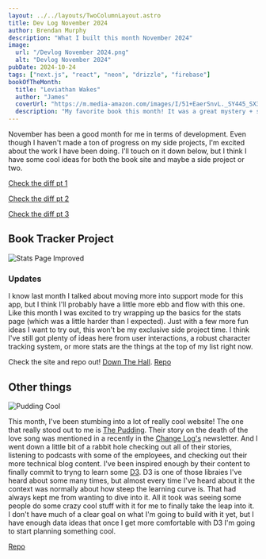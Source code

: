 ```yaml
---
layout: ../../layouts/TwoColumnLayout.astro
title: Dev Log November 2024
author: Brendan Murphy
description: "What I built this month November 2024"
image:
  url: "/Devlog November 2024.png"
  alt: "Devlog November 2024"
pubDate: 2024-10-24
tags: ["next.js", "react", "neon", "drizzle", "firebase"]
bookOfTheMonth:
  title: "Leviathan Wakes"
  author: "James"
  coverUrl: "https://m.media-amazon.com/images/I/51+EaerSnvL._SY445_SX342_.jpg"
  description: "My favorite book this month! It was a great mystery + space opera with an interesting cast of characters."
---
```


November has been a good month for me in terms of development. Even though I haven't made a ton of progress on my side projects, I'm excited about the work I have been doing. I'll touch on it down below, but I think I have some cool ideas for both the book site and maybe a side project or two.

[Check the diff pt 1](https://github.com/bmurf17/down-the-hall/pull/7)

[Check the diff pt 2](https://github.com/bmurf17/down-the-hall/pull/8)

[Check the diff pt 3](https://github.com/bmurf17/down-the-hall/pull/9)

## Book Tracker Project

![Stats Page Improved](/Stats-Page-Improved.PNG "Stats Page Improved")

### Updates

I know last month I talked about moving more into support mode for this app, but I think I'll probably have a little more ebb and flow with this one. Like this month I was excited to try wrapping up the basics for the stats page (which was a little harder than I expected). Just with a few more fun ideas I want to try out, this won't be my exclusive side project time. I think I've still got plenty of ideas here from user interactions, a robust character tracking system, or more stats are the things at the top of my list right now.

Check the site and repo out!
[Down The Hall](https://down-the-hall.vercel.app/).
[Repo](https://github.com/bmurf17/down-the-hall)

## Other things

![Pudding Cool](/pudding-cool.PNG "Pudding Cool")

This month, I've been stumbing into a lot of really cool website! The one that really stood out to me is [The Pudding](https://pudding.cool/). Their story on the death of the love song was mentioned in a recently in the [Change Log's](https://changelog.com/) newsletter. And I went down a little bit of a rabbit hole checking out all of their stories, listening to podcasts with some of the employees, and checking out their more technical blog content. I've been inspired enough by their content to finally commit to tryng to learn some [D3](https://d3js.org/). D3 is one of those libraies I've heard about some many times, but almost every time I've heard about it the context was normally about how steep the learning curve is. That had always kept me from wanting to dive into it. All it took was seeing some people do some crazy cool stuff with it for me to finally take the leap into it. I don't have much of a clear goal on what I'm going to build with it yet, but I have enough data ideas that once I get more comfortable with D3 I'm going to start planning something cool.

[Repo](https://github.com/bmurf17/Astro-Profile)
